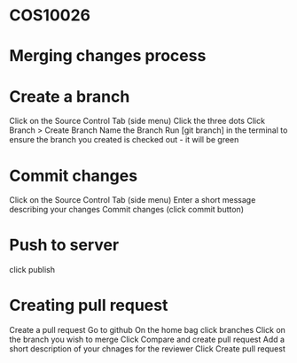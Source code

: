 # COS10026

# Merging changes process

# Create a branch
Click on the Source Control Tab (side menu)
Click the three dots
Click Branch > Create Branch
Name the Branch 
Run [git branch] in the terminal to ensure the branch you created is checked out - it will be green

# Commit changes
Click on the Source Control Tab (side menu)
Enter a short message describing your changes
Commit changes (click commit button)

# Push to server
click publish 

# Creating pull request 
Create a pull request
Go to github
On the home bag click branches
Click on the branch you wish to merge
Click Compare and create pull request 
Add a short description of your chnages for the reviewer
Click Create pull request


 


